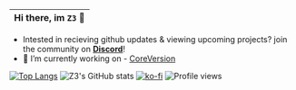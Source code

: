 |Hi there, im ```Z3``` 👋|
|----|


- Intested in recieving github updates & viewing upcoming projects? join the community on **[Discord](https://discord.gg/PJPcsWV2sv)**!
- 🔭 I’m currently working on - [CoreVersion](https://github.com/CoreVersion)

[![Top Langs](https://github-readme-streak-stats.herokuapp.com?user=SirZ3us&theme=tokyonight&date_format=M%20j%5B%2C%20Y%5D)](https://git.io/streak-stats)
![Z3's GitHub stats](https://github-readme-stats.vercel.app/api?username=SirZ3us&show_icons=true&theme=tokyonight)
[![ko-fi](https://ko-fi.com/img/githubbutton_sm.svg)](https://ko-fi.com/z3github)
![Profile views](https://gpvc.arturio.dev/SirZ3us)
